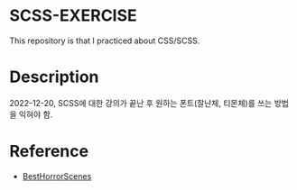 # SCSS-EXERCISE

This repository is that I practiced about CSS/SCSS.

# Description

2022-12-20, SCSS에 대한 강의가 끝난 후 원하는 폰트(잘난체, 티몬체)를 쓰는 방법을 익혀야 함.

# Reference

- [BestHorrorScenes](https://besthorrorscenes.com/)
